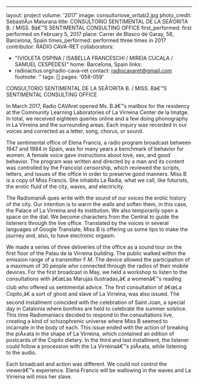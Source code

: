 ---
layout: project
volume: '2017'
image: consultoriose_oritab2.jpg
photo_credit: SebastiÃ¡n Maturana
title: CONSULTORIO SENTIMENTAL DE LA SEÃ‘ORITA B. / MISS. Bâ€™S SENTIMENTAL CONSULTING
  OFFICE
first_performed: first performed on February 5, 2017
place: Carrer de Blasco de Garay, 58, Barcelona, Spain
times_performed: performed three times in 2017
contributor: RADIO CAVA-RET
collaborators:
- "(VIOLETA OSPINA / ISABELLA FRANCESCHI / MIREIA CUCALA / SAMUEL CESPEDES)"
home: Barcelona, Spain
links:
- radioactius.org/radio-cava-ret
contact: radiocavaret@gmail.com
footnote: ''
tags: []
pages: '058-059'



CONSULTORIO SENTIMENTAL DE LA SEÃ‘ORITA B. / MISS. Bâ€™S SENTIMENTAL CONSULTING OFFICE

In March 2017, Radio CAVAret opened Ms. B.â€™s mailbox for the residency at the Community Learning Laboratories of La Virreina Center de la Imatge. In total, we received eighteen queries online and a few doing phonography in La Virreina and the surrounding areas. Each inquiry was recorded in our voices and corrected as a letter, song, chorus, or sound.

The sentimental office of Elena Francis, a radio program broadcast between 1947 and 1984 in Spain, was for many years a benchmark of behavior for women. A female voice gave instructions about love, sex, and good behavior. The program was written and directed by a man and its content was controlled by the Francoist censorship, which reviewed the scripts, letters, and issues of the office in order to preserve good manners. Miss B is a copy of Miss Francis. She inhabits La Radia, what we call, like futurists, the erotic fluid of the city, waves, and electricity.

The RadiomaniÃ&nbsp;ques write with the sound of our voices the erotic history of the city. Our intention is to warm the walls and soften them, in this case, the Palace of La Virreina and its institution. We also temporarily open a space on the dial. We become characters from the Central to guide the listeners through the live office. Translated by the voices in several languages of Google Translate, Miss B is offering us some tips to make the journey and, also, to have electronic orgasm.

We made a series of three deliveries of the office as a sound tour on the first floor of the Palau de la Virreina building. The public walked within the emission range of a transmitter F.M. The device allowed the participation of a maximum of 30 people who connected through the radios of their mobile devices. For the first broadcast in May, we held a workshop to listen to the consultations with â€œLas Marujas Ilustradas,â€ a womenâ€™s reading club who offered us sentimental advice. The first consultation of â€œLa Copito,â€ a sort of ghost and slave of La Virreina, was also issued. The second installment coincided with the celebration of Saint Joan, a special day in Catalonia where bonfires are held to celebrate the summer solstice. This time Radiomaniacs decided to respond to the consultations live, creating a kind of schizophrenic universe where Miss B seemed to incarnate in the body of each. This issue ended with the action of breaking the piÃ±ata in the shape of La Virreina, which contained an edition of postcards of the Copito dietary. In the third and last installment, the listener could follow a procession with the La Virreinaâ€™s piÃ±ata, while listening to the audio.

Each broadcast and action was different. We could not control the viewerâ€™s experience. Elena Francis will be wallowing in the waves and La Virreina will miss her slave.
